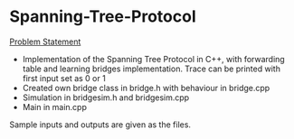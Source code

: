 # Spanning-Tree-Protocol

[Problem Statement](Spanning_Tree_Protocol.pdf)

- Implementation of the Spanning Tree Protocol in C++, with forwarding table and learning bridges implementation. Trace can be printed with first input set as 0 or 1  
- Created own bridge class in bridge.h with behaviour in bridge.cpp  
- Simulation in bridgesim.h and bridgesim.cpp  
- Main in main.cpp  

Sample inputs and outputs are given as the files.
